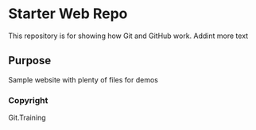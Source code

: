# Starter Web Repo

This repository is for showing how Git and GitHub work. Addint more text

## Purpose

Sample website with plenty of files for demos

### Copyright

Git.Training